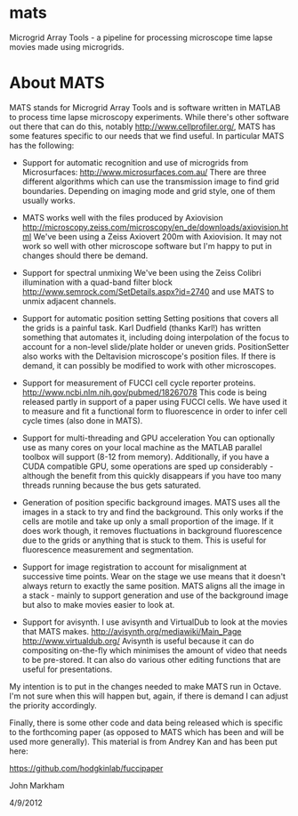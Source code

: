 mats
====
Microgrid Array Tools - a pipeline for processing microscope time lapse movies made using microgrids.

About MATS
==========

MATS stands for Microgrid Array Tools and is software written in MATLAB to process time lapse microscopy experiments. While there's other software out there that can do this, notably http://www.cellprofiler.org/, MATS has some features specific to our needs that we find useful. In particular MATS has the following:


* Support for automatic recognition and use of microgrids from Microsurfaces:
http://www.microsurfaces.com.au/
There are three different algorithms which can use the transmission image to find grid boundaries. Depending on imaging mode and grid style, one of them usually works. 


* MATS works well with the files produced by Axiovision
http://microscopy.zeiss.com/microscopy/en_de/downloads/axiovision.html
We've been using a Zeiss Axiovert 200m with Axiovision. It may not work so well with other microscope software but I'm happy to put in changes should there be demand. 


* Support for spectral unmixing
We've been using the Zeiss Colibri illumination with a quad-band filter block
http://www.semrock.com/SetDetails.aspx?id=2740
and use MATS to unmix adjacent channels.


* Support for automatic position setting
Setting positions that covers all the grids is a painful task. Karl Dudfield (thanks Karl!) has written something that automates it, including doing interpolation of the focus to account for a non-level slide/plate holder or uneven grids. PositionSetter also works with the Deltavision microscope's position files. If there is demand, it can possibly be modified to work with other microscopes.


* Support for measurement of FUCCI cell cycle reporter proteins. 
http://www.ncbi.nlm.nih.gov/pubmed/18267078
This code is being released partly in support of a paper using FUCCI cells. We have used it to measure and fit a functional form to fluorescence in order to infer cell cycle times (also done in MATS).


* Support for multi-threading and GPU acceleration
You can optionally use as many cores on your local machine as the MATLAB parallel toolbox will support (8-12 from memory). Additionally, if you have a CUDA compatible GPU, some operations are sped up considerably - although the benefit from this quickly disappears if you have too many threads running because the bus gets saturated.


* Generation of position specific background images. 
MATS uses all the images in a stack to try and find the background. This only works if the cells are motile and take up only a small proportion of the image. If it does work though, it removes fluctuations in background fluorescence due to the grids or anything that is stuck to them. This is useful for fluorescence measurement and segmentation.


* Support for image registration to account for misalignment at successive time points. 
Wear on the stage we use means that it doesn't always return to exactly the same position. MATS aligns all the image in a stack - mainly to support generation and use of the background image but also to make movies easier to look at.


* Support for avisynth. 
I use avisynth and VirtualDub to look at the movies that MATS makes.
http://avisynth.org/mediawiki/Main_Page
http://www.virtualdub.org/
Avisynth is useful because it can do compositing on-the-fly which minimises the amount of video that needs to be pre-stored. It can also do various other editing functions that are useful for presentations.


My intention is to put in the changes needed to make MATS run in Octave. I'm not sure when this will happen but, again, if there is demand I can adjust the priority accordingly.


Finally, there is some other code and data being released which is specific to the forthcoming paper (as opposed to MATS which has been and will be used more generally). This material is from Andrey Kan and has been put here:


https://github.com/hodgkinlab/fuccipaper




John Markham


4/9/2012



